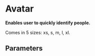 # Avatar

**Enables user to quickly identify people.**

Comes in 5 sizes: xs, s, m, l, xl.

<demo-block component="avatar" partial="avatar"></demo-block>

## Parameters

<div ng-include="'demo/angularjs/components/avatar/partials/parameters.html'"></div>
